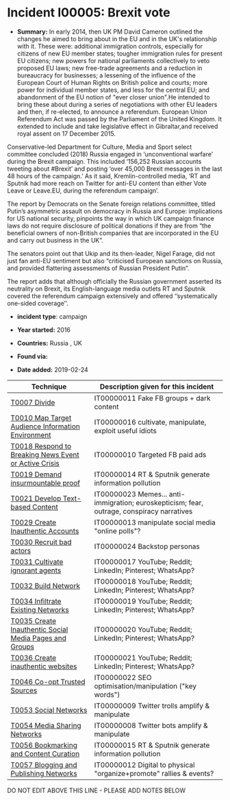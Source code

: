 # Incident I00005: Brexit vote

* **Summary:** In early 2014, then UK PM David Cameron outlined the changes he aimed to bring about in the EU and in the UK's relationship with it. These were: additional immigration controls, especially for citizens of new EU member states; tougher immigration rules for present EU citizens; new powers for national parliaments collectively to veto proposed EU laws; new free-trade agreements and a reduction in bureaucracy for businesses; a lessening of the influence of the European Court of Human Rights on British police and courts; more power for individual member states, and less for the central EU; and abandonment of the EU notion of "ever closer union".He intended to bring these about during a series of negotiations with other EU leaders and then, if re-elected, to announce a referendum.
European Union Referendum Act was passed by the Parliament of the United Kingdom. It extended to include and take legislative effect in Gibraltar,and received royal assent on 17 December 2015.

Conservative-led Department for Culture, Media and Sport select committee concluded (2018) Russia engaged in ‘unconventional warfare’ during the Brexit campaign. This included ‘156,252 Russian accounts tweeting about #Brexit’ and posting ‘over 45,000 Brexit messages in the last 48 hours of the campaign.’ As it said, Kremlin-controlled media, ‘RT and Sputnik had more reach on Twitter for anti-EU content than either Vote Leave or Leave.EU, during the referendum campaign’.

The report by Democrats on the Senate foreign relations committee, titled Putin’s asymmetric assault on democracy in Russia and Europe: implications for US national security, pinpoints the way in which UK campaign finance laws do not require disclosure of political donations if they are from “the beneficial owners of non-British companies that are incorporated in the EU and carry out business in the UK”.

The senators point out that Ukip and its then-leader, Nigel Farage, did not just fan anti-EU sentiment but also “criticised European sanctions on Russia, and provided flattering assessments of Russian President Putin”.

The report adds that although officially the Russian government asserted its neutrality on Brexit, its English-language media outlets RT and Sputnik covered the referendum campaign extensively and offered ‘’systematically one-sided coverage’’.

* **incident type**: campaign

* **Year started:** 2016

* **Countries:** Russia , UK

* **Found via:** 

* **Date added:** 2019-02-24
 

| Technique | Description given for this incident |
| --------- | ------------------------- |
| [T0007 Divide](../generated_pages/techniques/T0007.md) | IT00000011 Fake FB groups + dark content |
| [T0010 Map Target Audience Information Environment](../generated_pages/techniques/T0010.md) | IT00000016 cultivate, manipulate, exploit useful idiots |
| [T0018 Respond to Breaking News Event or Active Crisis](../generated_pages/techniques/T0018.md) | IT00000010 Targeted FB paid ads |
| [T0019 Demand insurmountable proof](../generated_pages/techniques/T0019.md) | IT00000014 RT & Sputnik generate information pollution |
| [T0021 Develop Text-based Content](../generated_pages/techniques/T0021.md) | IT00000023 Memes... anti-immigration; euroskepticism; fear, outrage, conspiracy narratives |
| [T0029 Create Inauthentic Accounts](../generated_pages/techniques/T0029.md) | IT00000013 manipulate social media "online polls"?  |
| [T0030 Recruit bad actors](../generated_pages/techniques/T0030.md) | IT00000024 Backstop personas |
| [T0031 Cultivate ignorant agents](../generated_pages/techniques/T0031.md) | IT00000017 YouTube; Reddit; LinkedIn; Pinterest; WhatsApp? |
| [T0032 Build Network](../generated_pages/techniques/T0032.md) | IT00000018 YouTube; Reddit; LinkedIn; Pinterest; WhatsApp? |
| [T0034 Infiltrate Existing Networks](../generated_pages/techniques/T0034.md) | IT00000019 YouTube; Reddit; LinkedIn; Pinterest; WhatsApp? |
| [T0035 Create Inauthentic Social Media Pages and Groups](../generated_pages/techniques/T0035.md) | IT00000020 YouTube; Reddit; LinkedIn; Pinterest; WhatsApp? |
| [T0036 Create inauthentic websites](../generated_pages/techniques/T0036.md) | IT00000021 YouTube; Reddit; LinkedIn; Pinterest; WhatsApp? |
| [T0046 Co-opt Trusted Sources](../generated_pages/techniques/T0046.md) | IT00000022 SEO optimisation/manipulation ("key words") |
| [T0053  Social Networks](../generated_pages/techniques/T0053.md) | IT00000009 Twitter trolls amplify & manipulate |
| [T0054 Media Sharing Networks](../generated_pages/techniques/T0054.md) | IT00000008 Twitter bots amplify & manipulate |
| [T0056 Bookmarking and Content Curation](../generated_pages/techniques/T0056.md) | IT00000015 RT & Sputnik generate information pollution |
| [T0057 Blogging and Publishing Networks](../generated_pages/techniques/T0057.md) | IT00000012 Digital to physical "organize+promote" rallies & events? |


DO NOT EDIT ABOVE THIS LINE - PLEASE ADD NOTES BELOW